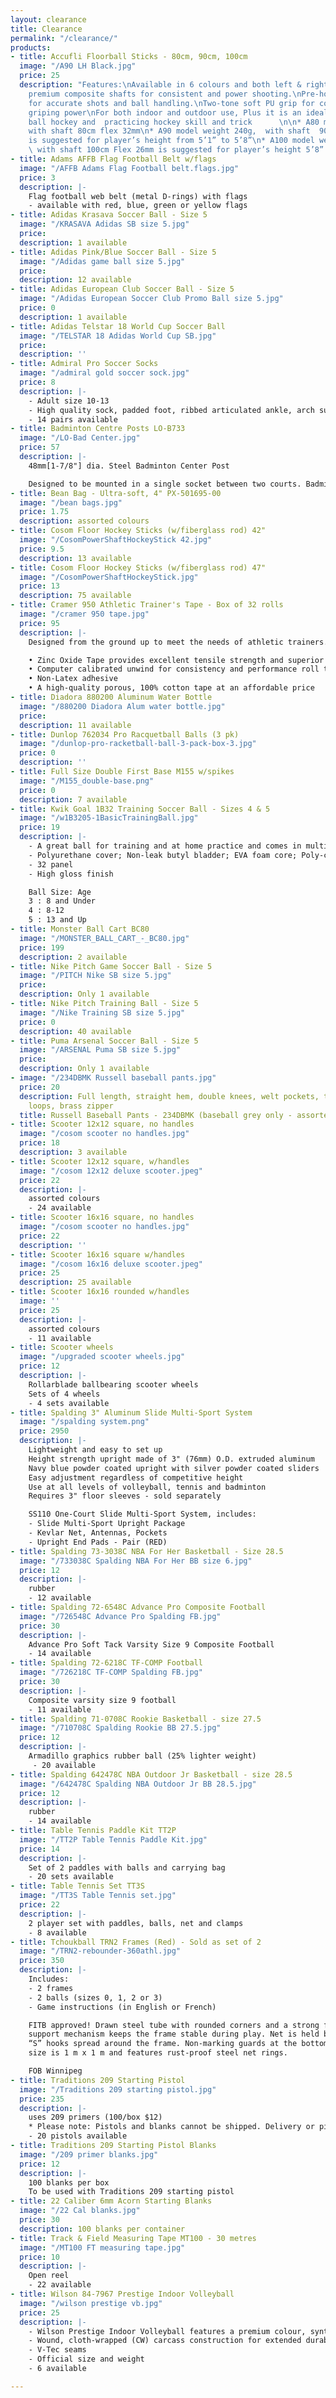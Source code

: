 ```yaml
---
layout: clearance
title: Clearance
permalink: "/clearance/"
products:
- title: Accufli Floorball Sticks - 80cm, 90cm, 100cm
  image: "/A90 LH Black.jpg"
  price: 25
  description: "Features:\nAvailable in 6 colours and both left & right handed.\nLightweight
    premium composite shafts for consistent and power shooting.\nPre-hook curved blade
    for accurate shots and ball handling.\nTwo-tone soft PU grip for comfortable and
    griping power\nFor both indoor and outdoor use, Plus it is an ideal for playing
    ball hockey and  practicing hockey skill and trick      \n\n* A80 model 220g,
    with shaft 80cm flex 32mm\n* A90 model weight 240g,  with shaft  90cm Flex 28mm
    is suggested for player’s height from 5’1” to 5’8”\n* A100 model weight 260g,
    \ with shaft 100cm Flex 26mm is suggested for player’s height 5’8” and above"
- title: Adams AFFB Flag Football Belt w/flags
  image: "/AFFB Adams Flag Football belt.flags.jpg"
  price: 3
  description: |-
    Flag football web belt (metal D-rings) with flags
    - available with red, blue, green or yellow flags
- title: Adidas Krasava Soccer Ball - Size 5
  image: "/KRASAVA Adidas SB size 5.jpg"
  price: 
  description: 1 available
- title: Adidas Pink/Blue Soccer Ball - Size 5
  image: "/Adidas game ball size 5.jpg"
  price: 
  description: 12 available
- title: Adidas European Club Soccer Ball - Size 5
  image: "/Adidas European Soccer Club Promo Ball size 5.jpg"
  price: 0
  description: 1 available
- title: Adidas Telstar 18 World Cup Soccer Ball
  image: "/TELSTAR 18 Adidas World Cup SB.jpg"
  price: 
  description: ''
- title: Admiral Pro Soccer Socks
  image: "/admiral gold soccer sock.jpg"
  price: 8
  description: |-
    - Adult size 10-13
    - High quality sock, padded foot, ribbed articulated ankle, arch support
    - 14 pairs available
- title: Badminton Centre Posts LO-B733
  image: "/LO-Bad Center.jpg"
  price: 57
  description: |-
    48mm[1-7/8"] dia. Steel Badminton Center Post

    Designed to be mounted in a single socket between two courts. Badminton center post are light weight and easily set-up. Two Eyes welded to adjustable collars allow precise net height adjustment. Powder coated red finish.
- title: Bean Bag - Ultra-soft, 4" PX-501695-00
  image: "/bean bags.jpg"
  price: 1.75
  description: assorted colours
- title: Cosom Floor Hockey Sticks (w/fiberglass rod) 42"
  image: "/CosomPowerShaftHockeyStick 42.jpg"
  price: 9.5
  description: 13 available
- title: Cosom Floor Hockey Sticks (w/fiberglass rod) 47"
  image: "/CosomPowerShaftHockeyStick.jpg"
  price: 13
  description: 75 available
- title: Cramer 950 Athletic Trainer's Tape - Box of 32 rolls
  image: "/cramer 950 tape.jpg"
  price: 95
  description: |-
    Designed from the ground up to meet the needs of athletic trainers. Quality adhesive, consistent unwind, easy tear...everything an athletic trainer needs 950 delivers.

    • Zinc Oxide Tape provides excellent tensile strength and superior conformability
    • Computer calibrated unwind for consistency and performance roll to roll
    • Non-Latex adhesive
    • A high-quality porous, 100% cotton tape at an affordable price
- title: Diadora 880200 Aluminum Water Bottle
  image: "/880200 Diadora Alum water bottle.jpg"
  price: 
  description: 11 available
- title: Dunlop 762034 Pro Racquetball Balls (3 pk)
  image: "/dunlop-pro-racketball-ball-3-pack-box-3.jpg"
  price: 0
  description: ''
- title: Full Size Double First Base M155 w/spikes
  image: "/M155_double-base.png"
  price: 0
  description: 7 available
- title: Kwik Goal 1B32 Training Soccer Ball - Sizes 4 & 5
  image: "/w1B3205-1BasicTrainingBall.jpg"
  price: 19
  description: |-
    - A great ball for training and at home practice and comes in multiple sizes for different age groups.
    - Polyurethane cover; Non-leak butyl bladder; EVA foam core; Poly-cotton lining
    - 32 panel
    - High gloss finish

    Ball Size: Age
    3 : 8 and Under
    4 : 8-12
    5 : 13 and Up
- title: Monster Ball Cart BC80
  image: "/MONSTER_BALL_CART_-_BC80.jpg"
  price: 199
  description: 2 available
- title: Nike Pitch Game Soccer Ball - Size 5
  image: "/PITCH Nike SB size 5.jpg"
  price: 
  description: Only 1 available
- title: Nike Pitch Training Ball - Size 5
  image: "/Nike Training SB size 5.jpg"
  price: 0
  description: 40 available
- title: Puma Arsenal Soccer Ball - Size 5
  image: "/ARSENAL Puma SB size 5.jpg"
  price: 
  description: Only 1 available
- image: "/234DBMK Russell baseball pants.jpg"
  price: 20
  description: Full length, straight hem, double knees, welt pockets, tunnel belt
    loops, brass zipper
  title: Russell Baseball Pants - 234DBMK (baseball grey only - assorted sizes)
- title: Scooter 12x12 square, no handles
  image: "/cosom scooter no handles.jpg"
  price: 18
  description: 3 available
- title: Scooter 12x12 square, w/handles
  image: "/cosom 12x12 deluxe scooter.jpeg"
  price: 22
  description: |-
    assorted colours
    - 24 available
- title: Scooter 16x16 square, no handles
  image: "/cosom scooter no handles.jpg"
  price: 22
  description: ''
- title: Scooter 16x16 square w/handles
  image: "/cosom 16x16 deluxe scooter.jpeg"
  price: 25
  description: 25 available
- title: Scooter 16x16 rounded w/handles
  image: ''
  price: 25
  description: |-
    assorted colours
    - 11 available
- title: Scooter wheels
  image: "/upgraded scooter wheels.jpg"
  price: 12
  description: |-
    Rollarblade ballbearing scooter wheels
    Sets of 4 wheels
    - 4 sets available
- title: Spalding 3" Aluminum Slide Multi-Sport System
  image: "/spalding system.png"
  price: 2950
  description: |-
    Lightweight and easy to set up
    Height strength upright made of 3" (76mm) O.D. extruded aluminum
    Navy blue powder coated upright with silver powder coated sliders
    Easy adjustment regardless of competitive height
    Use at all levels of volleyball, tennis and badminton
    Requires 3" floor sleeves - sold separately

    SS110 One-Court Slide Multi-Sport System, includes:
    - Slide Multi-Sport Upright Package
    - Kevlar Net, Antennas, Pockets
    - Upright End Pads - Pair (RED)
- title: Spalding 73-3038C NBA For Her Basketball - Size 28.5
  image: "/733038C Spalding NBA For Her BB size 6.jpg"
  price: 12
  description: |-
    rubber
    - 12 available
- title: Spalding 72-6548C Advance Pro Composite Football
  image: "/726548C Advance Pro Spalding FB.jpg"
  price: 30
  description: |-
    Advance Pro Soft Tack Varsity Size 9 Composite Football
    - 14 available
- title: Spalding 72-6218C TF-COMP Football
  image: "/726218C TF-COMP Spalding FB.jpg"
  price: 30
  description: |-
    Composite varsity size 9 football
    - 11 available
- title: Spalding 71-0708C Rookie Basketball - size 27.5
  image: "/710708C Spalding Rookie BB 27.5.jpg"
  price: 12
  description: |-
    Armadillo graphics rubber ball (25% lighter weight)
     - 20 available
- title: Spalding 642478C NBA Outdoor Jr Basketball - size 28.5
  image: "/642478C Spalding NBA Outdoor Jr BB 28.5.jpg"
  price: 12
  description: |-
    rubber
    - 14 available
- title: Table Tennis Paddle Kit TT2P
  image: "/TT2P Table Tennis Paddle Kit.jpg"
  price: 14
  description: |-
    Set of 2 paddles with balls and carrying bag
    - 20 sets available
- title: Table Tennis Set TT3S
  image: "/TT3S Table Tennis set.jpg"
  price: 22
  description: |-
    2 player set with paddles, balls, net and clamps
    - 8 available
- title: Tchoukball TRN2 Frames (Red) - Sold as set of 2
  image: "/TRN2-rebounder-360athl.jpg"
  price: 350
  description: |-
    Includes:
    - 2 frames
    - 2 balls (sizes 0, 1, 2 or 3)
    - Game instructions (in English or French)

    FITB approved! Drawn steel tube with rounded corners and a strong foldable
    support mechanism keeps the frame stable during play. Net is held by 52 steel
    “S” hooks spread around the frame. Non-marking guards at the bottom. Frame
    size is 1 m x 1 m and features rust-proof steel net rings.

    FOB Winnipeg
- title: Traditions 209 Starting Pistol
  image: "/Traditions 209 starting pistol.jpg"
  price: 235
  description: |-
    uses 209 primers (100/box $12)
    * Please note: Pistols and blanks cannot be shipped. Delivery or pick up will need to be arranged.
    - 20 pistols available
- title: Traditions 209 Starting Pistol Blanks
  image: "/209 primer blanks.jpg"
  price: 12
  description: |-
    100 blanks per box
    To be used with Traditions 209 starting pistol
- title: 22 Caliber 6mm Acorn Starting Blanks
  image: "/22 Cal blanks.jpg"
  price: 30
  description: 100 blanks per container
- title: Track & Field Measuring Tape MT100 - 30 metres
  image: "/MT100 FT measuring tape.jpg"
  price: 10
  description: |-
    Open reel
    - 22 available
- title: Wilson 84-7967 Prestige Indoor Volleyball
  image: "/wilson prestige vb.jpg"
  price: 25
  description: |-
    - Wilson Prestige Indoor Volleyball features a premium colour, synthetic leather cover (TPE) for a great look and feel
    - Wound, cloth-wrapped (CW) carcass construction for extended durability
    - V-Tec seams
    - Official size and weight
    - 6 available

---
```

